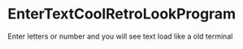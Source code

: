 # EnterTextCoolRetroLookProgram
Enter letters or number and you will see text load like a old terminal
